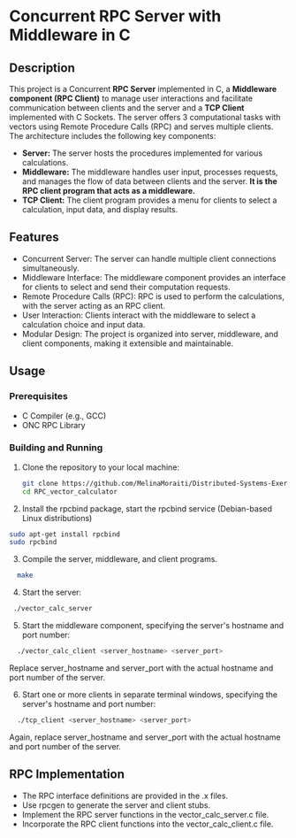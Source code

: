 # Concurrent RPC Server with Middleware in C

## Description

This project is a Concurrent **RPC Server** implemented in C, a **Middleware component (RPC Client)** to manage user interactions and facilitate communication between clients and the server and a **TCP Client** implemented with C Sockets. The server offers 3 computational tasks with vectors using Remote Procedure Calls (RPC) and serves multiple clients. The architecture includes the following key components:

- **Server:** The server hosts the procedures implemented for various calculations.
- **Middleware:** The middleware handles user input, processes requests, and manages the flow of data between clients and the server. **It is the RPC client program that acts as a middleware.**
- **TCP Client:** The client program provides a menu for clients to select a calculation, input data, and display results.

## Features

- Concurrent Server: The server can handle multiple client connections simultaneously.
- Middleware Interface: The middleware component provides an interface for clients to select and send their computation requests.
- Remote Procedure Calls (RPC): RPC is used to perform the calculations, with the server acting as an RPC client.
- User Interaction: Clients interact with the middleware to select a calculation choice and input data.
- Modular Design: The project is organized into server, middleware, and client components, making it extensible and maintainable.

## Usage

### Prerequisites

- C Compiler (e.g., GCC)
- ONC RPC Library

### Building and Running

1. Clone the repository to your local machine:

   ```bash
   git clone https://github.com/MelinaMoraiti/Distributed-Systems-Exercises.git
   cd RPC_vector_calculator
   ```

2.  Install the rpcbind package, start the rpcbind service (Debian-based Linux distributions)
   ```bash
   sudo apt-get install rpcbind
   sudo rpcbind
   ```
3. Compile the server, middleware, and client programs. 
  ```bash
    make 
  ```
4. Start the server:

  ```bash
   ./vector_calc_server
  ```
5. Start the middleware component, specifying the server's hostname and port number:

  ```bash
    ./vector_calc_client <server_hostname> <server_port>
  ```
Replace server_hostname and server_port with the actual hostname and port number of the server.

6. Start one or more clients in separate terminal windows, specifying the server's hostname and port number:

  ```bash
    ./tcp_client <server_hostname> <server_port>
  ```
Again, replace server_hostname and server_port with the actual hostname and port number of the server.
## RPC Implementation
- The RPC interface definitions are provided in the .x files.
- Use rpcgen to generate the server and client stubs.
- Implement the RPC server functions in the vector_calc_server.c file.
- Incorporate the RPC client functions into the vector_calc_client.c file.
